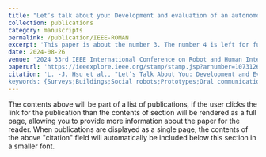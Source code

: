 ```yaml
---
title: "Let’s talk about you: Development and evaluation of an autonomous robot to support Ikigai reflection in older adults"
collection: publications
category: manuscripts
permalink: /publication/IEEE-ROMAN
excerpt: 'This paper is about the number 3. The number 4 is left for future work.'
date: 2024-08-26
venue: '2024 33rd IEEE International Conference on Robot and Human Interactive Communication (ROMAN)'
paperurl: 'https://ieeexplore.ieee.org/stamp/stamp.jsp?arnumber=10731264'
citation: 'L. -J. Hsu et al., "Let’s Talk About You: Development and Evaluation of an Autonomous Robot to Support Ikigai Reflection in Older Adults," 2024 33rd IEEE International Conference on Robot and Human Interactive Communication (ROMAN), Pasadena, CA, USA, 2024, pp. 1323-1330, doi: 10.1109/RO-MAN60168.2024.10731264.
keywords: {Surveys;Buildings;Social robots;Prototypes;Oral communication;Robot sensing systems;Reflection;Older adults;Robots;Autonomous robots},'
---
```


The contents above will be part of a list of publications, if the user clicks the link for the publication than the contents of section will be rendered as a full page, allowing you to provide more information about the paper for the reader. When publications are displayed as a single page, the contents of the above "citation" field will automatically be included below this section in a smaller font.